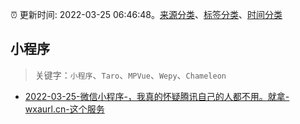 :alarm_clock: 更新时间: 2022-03-25 06:46:48。[来源分类](../README.md)、[标签分类](../TAGS.md)、[时间分类](../TIMELINE.md)

## 小程序


> 关键字：`小程序`、`Taro`、`MPVue`、`Wepy`、`Chameleon`



- [2022-03-25-微信小程序-，我真的怀疑腾讯自己的人都不用。就拿-wxaurl.cn-这个服务](https://www.v2ex.com/t/842824) 